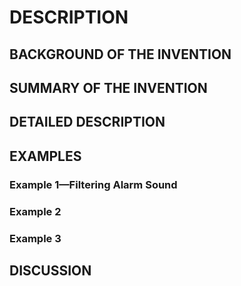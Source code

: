 # DESCRIPTION

## BACKGROUND OF THE INVENTION

## SUMMARY OF THE INVENTION

## DETAILED DESCRIPTION

## EXAMPLES

### Example 1—Filtering Alarm Sound

### Example 2

### Example 3

## DISCUSSION

